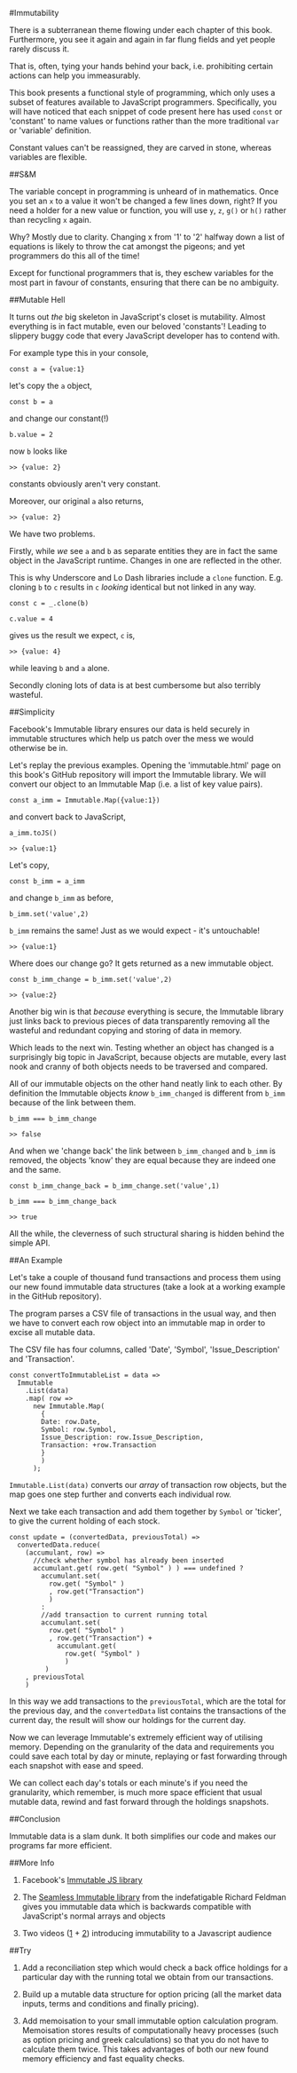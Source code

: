 #Immutability

There is a subterranean theme flowing under each chapter of this book. Furthermore, you see it again and again in far flung fields and yet people rarely discuss it.

That is, often, tying your hands behind your back, i.e. prohibiting certain actions can help you immeasurably.

This book presents a functional style of programming, which only uses a subset of features available to JavaScript programmers. Specifically, you will have noticed that each snippet of code present here has used `const` or 'constant' to name values or functions rather than the more traditional `var` or 'variable' definition.

Constant values can't be reassigned, they are carved in stone, whereas variables are flexible.

##S&M

The variable concept in programming is unheard of in mathematics. Once you set an `x` to a value it won't be changed a few lines down, right? If you need a holder for a new value or function, you will use `y`, `z`, `g()` or `h()` rather than recycling `x` again.

Why? Mostly due to clarity. Changing x from '1' to '2' halfway down a list of equations is likely to throw the cat amongst the pigeons; and yet programmers do this all of the time!

Except for functional programmers that is, they eschew variables for the most part in favour of constants, ensuring that there can be no ambiguity.

##Mutable Hell

It turns out *the* big skeleton in JavaScript's closet is mutability. Almost everything is in fact mutable, even our beloved 'constants'! Leading to slippery buggy code that every JavaScript developer has to contend with.

For example type this in your console,

~~~~~~~~
const a = {value:1}
~~~~~~~~

let's copy the `a` object,

~~~~~~~~
const b = a
~~~~~~~~

and change our constant(!)

~~~~~~~~
b.value = 2
~~~~~~~~

now `b` looks like

~~~~~~~~
>> {value: 2}
~~~~~~~~

constants obviously aren't very constant.

Moreover, our original `a` also returns,

~~~~~~~~
>> {value: 2}
~~~~~~~~

We have two problems.

Firstly, while *we* see `a` and `b` as separate entities they are in fact the same object in the JavaScript runtime. Changes in one are reflected in the other.

This is why Underscore and Lo Dash libraries include a `clone` function. E.g. cloning `b` to `c` results in `c` *looking* identical but not linked in any way.

~~~~~~~~
const c = _.clone(b)
~~~~~~~~
~~~~~~~~
c.value = 4
~~~~~~~~

gives us the result we expect, `c` is,

~~~~~~~~
>> {value: 4}
~~~~~~~~

while leaving `b` and `a` alone.

Secondly cloning lots of data is at best cumbersome but also terribly wasteful.

##Simplicity

Facebook's Immutable library ensures our data is held securely in immutable structures which help us patch over the mess we would otherwise be in.

Let's replay the previous examples. Opening the 'immutable.html' page on this book's GitHub repository will import the Immutable library. We will convert our object to an Immutable Map (i.e. a list of key value pairs).

~~~~~~~~
const a_imm = Immutable.Map({value:1})
~~~~~~~~

and convert back to JavaScript,

~~~~~~~~
a_imm.toJS()
~~~~~~~~

~~~~~~~~
>> {value:1}
~~~~~~~~

Let's copy,

~~~~~~~~
const b_imm = a_imm
~~~~~~~~

and change `b_imm` as before,

~~~~~~~~
b_imm.set('value',2)
~~~~~~~~

`b_imm` remains the same! Just as we would expect - it's untouchable!

~~~~~~~~
>> {value:1}
~~~~~~~~

Where does our change go? It gets returned as a new immutable object.

~~~~~~~~
const b_imm_change = b_imm.set('value',2)
~~~~~~~~

~~~~~~~~
>> {value:2}
~~~~~~~~

Another big win is that *because* everything is secure, the Immutable library just links back to previous pieces of data transparently removing all the wasteful and redundant copying and storing of data in memory.

Which leads to the next win. Testing whether an object has changed is a surprisingly big topic in JavaScript, because objects are mutable, every last nook and cranny of both objects needs to be traversed and compared.

All of our immutable objects on the other hand neatly link to each other. By definition the Immutable objects *know* `b_imm_changed` is different from `b_imm` because of the link between them.

~~~~~~~~
b_imm === b_imm_change
~~~~~~~~

~~~~~~~~
>> false
~~~~~~~~

And when we 'change back' the link between `b_imm_changed` and `b_imm` is removed, the objects 'know' they are equal because they are indeed one and the same.

~~~~~~~~
const b_imm_change_back = b_imm_change.set('value',1)
~~~~~~~~

~~~~~~~~
b_imm === b_imm_change_back
~~~~~~~~

~~~~~~~~
>> true
~~~~~~~~

All the while, the cleverness of such structural sharing is hidden behind the simple API.

##An Example

Let's take a couple of thousand fund transactions and process them using our new found immutable data structures (take a look at a working example in the GitHub repository).

The program parses a CSV file of transactions in the usual way, and then we have to convert each row object into an immutable map in order to excise all mutable data.

The CSV file has four columns, called 'Date', 'Symbol', 'Issue_Description' and 'Transaction'.

~~~~~~~~
const convertToImmutableList = data =>
  Immutable
    .List(data)
    .map( row =>
      new Immutable.Map(
        {
        Date: row.Date,
        Symbol: row.Symbol,
        Issue_Description: row.Issue_Description,
        Transaction: +row.Transaction
        }
        )
      );
~~~~~~~~

`Immutable.List(data)` converts our *array* of transaction row objects, but the map goes one step further and converts each individual row.

Next we take each transaction and add them together by `Symbol` or 'ticker', to give the current holding of each stock.

~~~~~~~~
const update = (convertedData, previousTotal) =>
  convertedData.reduce(
    (accumulant, row) =>
      //check whether symbol has already been inserted
      accumulant.get( row.get( "Symbol" ) ) === undefined ?
        accumulant.set(
          row.get( "Symbol" )
          , row.get("Transaction")
          )
        :
        //add transaction to current running total
        accumulant.set(
          row.get( "Symbol" )
          , row.get("Transaction") +
            accumulant.get(
              row.get( "Symbol" )
              )
         )
    , previousTotal
    )
~~~~~~~~

In this way we add transactions to the `previousTotal`, which are the total for the previous day, and the `convertedData` list contains the transactions of the current day, the result will show our holdings for the current day.

Now we can leverage Immutable's extremely efficient way of utilising memory. Depending on the granularity of the data and requirements you could save each total by day or minute, replaying or fast forwarding through each snapshot with ease and speed.

We can collect each day's totals or each minute's if you need the granularity, which remember, is much more space efficient that usual mutable data, rewind and fast forward through the holdings snapshots.

##Conclusion

Immutable data is a slam dunk. It both simplifies our code and makes our programs far more efficient.

##More Info

1) Facebook's [Immutable JS library](http://facebook.github.io/immutable-js/)

2) The [Seamless Immutable library](https://github.com/rtfeldman/seamless-immutable) from the indefatigable Richard Feldman gives you immutable data which is backwards compatible with JavaScript's normal arrays and objects

3) Two videos ([1](https://www.youtube.com/watch?v=I7IdS-PbEgI) + [2](https://www.youtube.com/watch?v=wA98Coal4jk)) introducing immutability to a Javascript audience

##Try

1) Add a reconciliation step which would check a back office holdings for a particular day with the running total we obtain from our transactions.

2) Build up a mutable data structure for option pricing (all the market data inputs, terms and conditions and finally pricing).

3) Add memoisation to your small immutable option calculation program. Memoisation stores results of computationally heavy processes (such as option pricing and greek calculations) so that you do not have to calculate them twice. This takes advantages of both our new found memory efficiency and fast equality checks.
